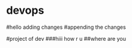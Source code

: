 # devops

#hello adding changes
#appending the changes

#project of dev
###hiii how r u
##where are you
